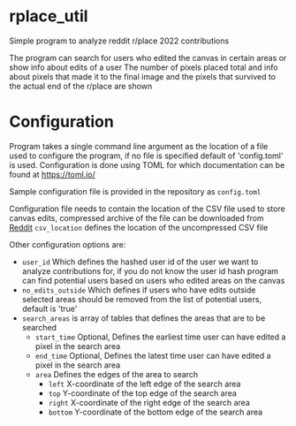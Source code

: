 # rplace_util
Simple program to analyze reddit r/place 2022 contributions

The program can search for users who edited the canvas in certain
areas or show info about edits of a user
The number of pixels placed total and info about pixels that made
it to the final image  and the pixels that survived to the actual
end of the r/place are shown

# Configuration
Program takes a single command line argument as the location of
a file used to configure the program, if no file is specified
default of 'config.toml' is used.
Configuration is done using TOML for which documentation can be
found at https://toml.io/

Sample configuration file is provided in the repository as `config.toml`

Configuration file needs to contain the location of the CSV file used to
store canvas edits, compressed archive of the file can be downloaded from 
[Reddit](https://placedata.reddit.com/data/canvas-history/2022_place_canvas_history.csv.gzip)
`csv_location` defines the location of the uncompressed CSV file

Other configuration options are:
* `user_id` Which defines the hashed user id of the user we want to analyze
contributions for, if you do not know the user id hash program can find
potential users based on users who edited areas on the canvas
* `no_edits_outside` Which defines if users who have edits outside selected areas
should be removed from the list of potential users, default is 'true'
* `search_areas` is array of tables that defines the areas that are to be searched
    * `start_time` Optional, Defines the earliest time user can have edited a pixel in the search area 
    * `end_time` Optional, Defines the latest time user can have edited a pixel in the search area
    * `area` Defines the edges of the area to search
        * `left` X-coordinate of the left edge of the search area
        * `top` Y-coordinate of the top edge of the search area
        * `right` X-coordinate of the right edge of the search area
        * `bottom` Y-coordinate of the bottom edge of the search area 